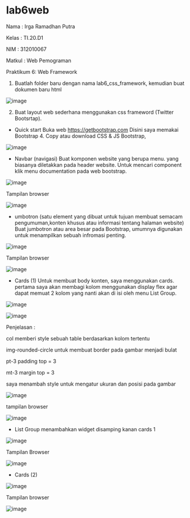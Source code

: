 # lab6web
Nama   : Irga Ramadhan Putra

Kelas  : TI.20.D1  

NIM    : 312010067

Matkul : Web Pemograman

Praktikum 6: Web Framework

1. Buatlah folder baru dengan nama lab6_css_framework, kemudian buat dokumen baru html

![image](https://user-images.githubusercontent.com/101645216/164024026-96062387-f6e4-4e2d-8170-6e96c90d2c9c.png)

2. Buat layout web sederhana menggunakan css frameword (Twitter Bootsrtap).

- Quick start Buka web https://getbootstrap.com Disini saya memakai Bootstrap 4. Copy atau download CSS & JS Bootstrap,

![image](https://user-images.githubusercontent.com/101645216/164024186-d7dd008b-56e4-4c4e-a543-f00b4a61edee.png)

- Navbar (navigasi) Buat komponen website yang berupa menu. yang biasanya diletakkan pada header website. Untuk mencari component klik menu documentation pada web bootstrap.

![image](https://user-images.githubusercontent.com/101645216/164024626-4912f9fd-9664-4e8e-af40-de046f9fcfbf.png)


Tampilan browser

![image](https://user-images.githubusercontent.com/101645216/164024275-bc55a13f-80c2-42f1-a142-971621394458.png)

- umbotron (satu element yang dibuat untuk tujuan membuat semacam pengumuman,konten khusus atau informasi tentang halaman website) Buat jumbotron atau area besar pada Bootstrap, umumnya digunakan untuk menampilkan sebuah infromasi penting.

![image](https://user-images.githubusercontent.com/101645216/164024884-87515fcc-89e7-4946-bf1f-bbb8e72c711e.png)

Tampilan browser

![image](https://user-images.githubusercontent.com/101645216/164025010-fec10161-2240-4ed0-9cba-f739c9689cd5.png)

- Cards (1)
Untuk membuat body konten, saya menggunakan cards. pertama saya akan membagi kolom menggunakan display flex agar dapat memuat 2 kolom yang nanti akan di isi oleh menu List Group.

![image](https://user-images.githubusercontent.com/101645216/164026563-0f9d4650-2b9f-464d-8f49-0445074a7a90.png)


![image](https://user-images.githubusercontent.com/101645216/164025218-a812b297-925f-43f5-9c82-f5af016f16a6.png)

Penjelasan :

col memberi style sebuah table berdasarkan kolom tertentu

img-rounded-circle untuk membuat border pada gambar menjadi bulat

pt-3 padding top = 3

mt-3 margin top = 3

saya menambah style untuk mengatur ukuran dan posisi pada gambar

![image](https://user-images.githubusercontent.com/101645216/164025218-a812b297-925f-43f5-9c82-f5af016f16a6.png)


tampilan browser

![image](https://user-images.githubusercontent.com/101645216/164025612-e9e5a219-330a-424e-8299-c4975b0af3ad.png)

- List Group
menambahkan widget disamping kanan cards 1

![image](https://user-images.githubusercontent.com/101645216/164027047-b5a573ee-9137-4188-b324-ffebfc13bde4.png)

Tampilan Browser

![image](https://user-images.githubusercontent.com/101645216/164027245-b212b1f5-2e85-42da-9b67-8543dd3e35ae.png)

- Cards (2)

![image](https://user-images.githubusercontent.com/101645216/164027815-52f0b03c-d913-48dd-8211-93c646cd3499.png)


Tampilan browser

![image](https://user-images.githubusercontent.com/101645216/164031318-e6412aa4-58b9-40fd-8738-5d796e1b8415.png)




